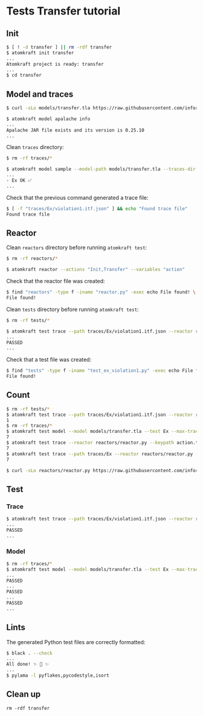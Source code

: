 # Tests Transfer tutorial

## Init

```sh
$ [ ! -d transfer ] || rm -rdf transfer
$ atomkraft init transfer
...
Atomkraft project is ready: transfer
...
$ cd transfer
```

## Model and traces

<!-- $MDX dir=transfer -->
```sh
$ curl -sLo models/transfer.tla https://raw.githubusercontent.com/informalsystems/atomkraft/dev/examples/cosmos-sdk/transfer/transfer.tla
```

```sh
$ atomkraft model apalache info
...
Apalache JAR file exists and its version is 0.25.10
...
```

Clean `traces` directory:

<!-- $MDX dir=transfer -->
```sh
$ rm -rf traces/*
```

<!-- $MDX dir=transfer -->
```sh
$ atomkraft model sample --model-path models/transfer.tla --traces-dir traces --examples Ex
...
- Ex OK ✅
...
```

Check that the previous command generated a trace file:

<!-- $MDX dir=transfer -->
```sh
$ [ -f "traces/Ex/violation1.itf.json" ] && echo "Found trace file"
Found trace file
```

## Reactor

Clean `reactors` directory before running `atomkraft test`:

<!-- $MDX dir=transfer -->
```sh
$ rm -rf reactors/*
```

<!-- $MDX dir=transfer -->
```sh
$ atomkraft reactor --actions "Init,Transfer" --variables "action"
```

Check that the reactor file was created:

<!-- $MDX dir=transfer -->
```sh
$ find "reactors" -type f -iname "reactor.py" -exec echo File found! \;
File found!
```

Clean `tests` directory before running `atomkraft test`:

<!-- $MDX dir=transfer -->
```sh
$ rm -rf tests/*
```

<!-- $MDX dir=transfer -->
```sh
$ atomkraft test trace --path traces/Ex/violation1.itf.json --reactor reactors/reactor.py --keypath action.tag --verbose
...
PASSED                                                                   [100%]
...
```

Check that a test file was created:

<!-- $MDX dir=transfer -->
```sh
$ find "tests" -type f -iname "test_ex_violation1.py" -exec echo File found! \;
File found!
```

## Count

<!-- $MDX dir=transfer -->
```sh
$ rm -rf tests/*
$ atomkraft test trace --path traces/Ex/violation1.itf.json --reactor reactors/reactor.py --keypath action.tag --verbose | grep PASSED | wc -l | xargs
1
$ rm -rf traces/*
$ atomkraft test model --model models/transfer.tla --test Ex --max-trace 7 --view View --reactor reactors/reactor.py --keypath action.tag | grep PASSED | wc -l | xargs
7
$ atomkraft test trace --reactor reactors/reactor.py --keypath action.tag --all --verbose | grep PASSED | wc -l | xargs
7
$ atomkraft test trace --path traces/Ex --reactor reactors/reactor.py --keypath action.tag --verbose | grep PASSED | wc -l | xargs
7
```

<!-- $MDX dir=transfer -->
```sh
$ curl -sLo reactors/reactor.py https://raw.githubusercontent.com/informalsystems/atomkraft/dev/examples/cosmos-sdk/transfer/reactor.py
```

## Test

### Trace

<!-- $MDX dir=transfer -->
```sh
$ atomkraft test trace --path traces/Ex/violation1.itf.json --reactor reactors/reactor.py --keypath action.tag --verbose
...
PASSED                                                                   [100%]
...
```

### Model

<!-- $MDX dir=transfer -->
```sh
$ rm -rf traces/*
$ atomkraft test model --model models/transfer.tla --test Ex --max-trace 3 --view View --reactor reactors/reactor.py --keypath action.tag --verbose
...
PASSED                                                                   [ 33%]
...
PASSED                                                                   [ 66%]
...
PASSED                                                                   [100%]
...
```

## Lints

The generated Python test files are correctly formatted:

<!-- $MDX dir=transfer -->
```sh
$ black . --check
...
All done! ✨ 🍰 ✨
...
$ pylama -l pyflakes,pycodestyle,isort
```

## Clean up

```
rm -rdf transfer
```
